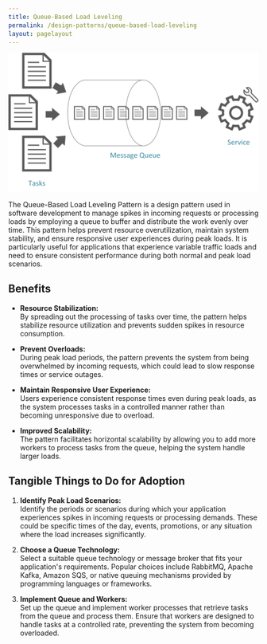 ```yaml
---
title: Queue-Based Load Leveling 
permalink: /design-patterns/queue-based-load-leveling
layout: pagelayout
---
```


![Queue-Based Load Leveling](./../../pictures/queue-based.png)

The Queue-Based Load Leveling Pattern is a design pattern used in software development to manage spikes in incoming requests or processing loads by employing a queue to buffer and distribute the work evenly over time. This pattern helps prevent resource overutilization, maintain system stability, and ensure responsive user experiences during peak loads. It is particularly useful for applications that experience variable traffic loads and need to ensure consistent performance during both normal and peak load scenarios.

## Benefits

- **Resource Stabilization:**  
  By spreading out the processing of tasks over time, the pattern helps stabilize resource utilization and prevents sudden spikes in resource consumption.

- **Prevent Overloads:**  
  During peak load periods, the pattern prevents the system from being overwhelmed by incoming requests, which could lead to slow response times or service outages.

- **Maintain Responsive User Experience:**  
  Users experience consistent response times even during peak loads, as the system processes tasks in a controlled manner rather than becoming unresponsive due to overload.

- **Improved Scalability:**  
  The pattern facilitates horizontal scalability by allowing you to add more workers to process tasks from the queue, helping the system handle larger loads.

## Tangible Things to Do for Adoption

1. **Identify Peak Load Scenarios:**  
   Identify the periods or scenarios during which your application experiences spikes in incoming requests or processing demands. These could be specific times of the day, events, promotions, or any situation where the load increases significantly.

2. **Choose a Queue Technology:**  
   Select a suitable queue technology or message broker that fits your application's requirements. Popular choices include RabbitMQ, Apache Kafka, Amazon SQS, or native queuing mechanisms provided by programming languages or frameworks.

3. **Implement Queue and Workers:**  
   Set up the queue and implement worker processes that retrieve tasks from the queue and process them. Ensure that workers are designed to handle tasks at a controlled rate, preventing the system from becoming overloaded.
